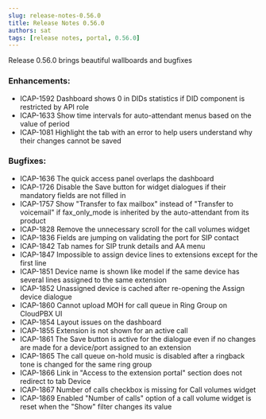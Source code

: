 ```yaml
---
slug: release-notes-0.56.0
title: Release Notes 0.56.0
authors: sat
tags: [release notes, portal, 0.56.0]
---
```


Release 0.56.0 brings beautiful wallboards and bugfixes

### Enhancements:

* ICAP-1592 Dashboard shows 0 in DIDs statistics if DID component is restricted by API role
* ICAP-1633 Show time intervals for auto-attendant menus based on the value of period
* ICAP-1081 Highlight the tab with an error to help users understand why their changes cannot be saved

<!--truncate-->
### Bugfixes:

* ICAP-1636 The quick access panel overlaps the dashboard
* ICAP-1726 Disable the Save button for widget dialogues if their mandatory fields are not filled in
* ICAP-1757 Show "Transfer to fax mailbox" instead of "Transfer to voicemail" if fax_only_mode is inherited by the auto-attendant from its product
* ICAP-1828 Remove the unnecessary scroll for the call volumes widget
* ICAP-1836 Fields are jumping on validating the port for SIP contact
* ICAP-1842 Tab names for SIP trunk details and AA menu
* ICAP-1847 Impossible to assign device lines to extensions except for the first line
* ICAP-1851 Device name is shown like model if the same device has several lines assigned to the same extension
* ICAP-1852 Unassigned device is cached after re-opening the Assign device dialogue
* ICAP-1860 Cannot upload MOH for call queue in Ring Group on CloudPBX UI
* ICAP-1854 Layout issues on the dashboard
* ICAP-1855 Extension is not shown for an active call
* ICAP-1861 The Save button is active for the dialogue even if no changes are made for a device/port assigned to an extension
* ICAP-1865 The call queue on-hold music is disabled after a ringback tone is changed for the same ring group
* ICAP-1866 Link in "Access to the extension portal" section does not redirect to tab Device
* ICAP-1867 Number of calls checkbox is missing for Call volumes widget
* ICAP-1869 Enabled "Number of calls" option of a call volume widget is reset when the "Show" filter changes its value